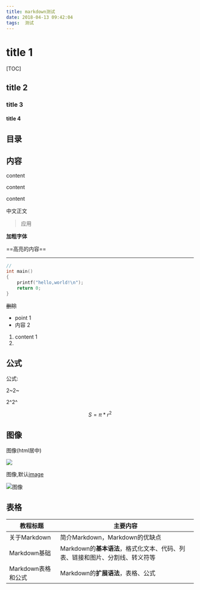 ```yaml
---
title: markdown测试
date: 2018-04-13 09:42:04
tags:  测试
---
```

# title 1

[TOC]



## title 2

### title 3

#### title 4

## 目录





## 内容

content

content

content

中文正文



> 应用

**加粗字体**

==高亮的内容==

---

<!--注释-->



``` c++
//
int main()
{
	printf("hello,world!\n");
  	return 0;
}
```





~~删除~~



- point 1
- 内容 2

1. content 1
2. ​



## 公式

公式:

2~2~

2^2^

$$
	S = \pi * r^2
$$



## 图像

图像(html居中)

<img src="http://www.qqzhi.com/uploadpic/2014-09-23/000247589.jpg" align="middle">



图像,默认[image](url)

![图像](http://www.qqzhi.com/uploadpic/2014-09-23/000247589.jpg)



## 表格
教程标题| 主要内容
-------|----------
关于Markdown | 简介Markdown，Markdown的优缺点
Markdown基础 | Markdown的**基本语法**，格式化文本、代码、列表、链接和图片、分割线、转义符等
Markdown表格和公式 | Markdown的**扩展语法**，表格、公式
